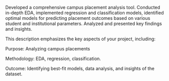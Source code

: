 Developed a comprehensive campus placement analysis tool. Conducted in-depth EDA, implemented regression and classification models, identified optimal models for predicting placement outcomes based on various student and institutional parameters. Analyzed and presented key findings and insights.

This description emphasizes the key aspects of your project, including:

Purpose: Analyzing campus placements

Methodology: EDA, regression, classification.

Outcome: Identifying best-fit models, data analysis, and insights of the dataset.
